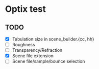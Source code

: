 # Optix test

## TODO
- [x] Tabulation size in scene_builder.{cc, hh}
- [ ] Roughness
- [ ] Transparency/Refraction
- [x] Scene file extension
- [ ] Scene file/sample/bounce selection